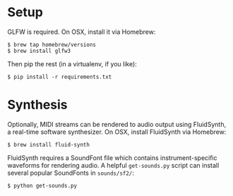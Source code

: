Setup
=====

GLFW is required. On OSX, install it via Homebrew:
```
$ brew tap homebrew/versions
$ brew install glfw3
```

Then pip the rest (in a virtualenv, if you like):
```
$ pip install -r requirements.txt
```

Synthesis
=========

Optionally, MIDI streams can be rendered to audio output using FluidSynth, a real-time software synthesizer. On OSX, install FluidSynth via Homebrew:
```
$ brew install fluid-synth
```

FluidSynth requires a SoundFont file which contains instrument-specific waveforms for rendering audio. A helpful `get-sounds.py` script can install several popular SoundFonts in `sounds/sf2/`:
```
$ python get-sounds.py
```

